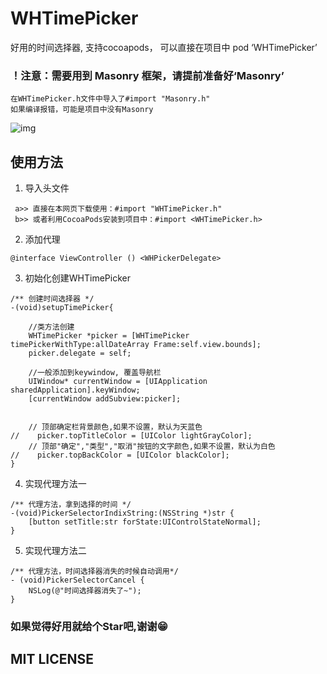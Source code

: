 # WHTimePicker
好用的时间选择器, 支持cocoapods， 可以直接在项目中 pod ‘WHTimePicker’

### ！注意：需要用到 Masonry 框架，请提前准备好‘Masonry’
```objc
在WHTimePicker.h文件中导入了#import "Masonry.h"
如果编译报错，可能是项目中没有Masonry
```

 ![img](https://github.com/remember17/WHTimePicker/blob/master/img-folder/example.gif)

## 使用方法 

1. 导入头文件 
```objc
 a>> 直接在本网页下载使用：#import "WHTimePicker.h"
 b>> 或者利用CocoaPods安装到项目中：#import <WHTimePicker.h>
```

2. 添加代理
```objc
@interface ViewController () <WHPickerDelegate>
```

3. 初始化创建WHTimePicker
```objc
/** 创建时间选择器 */
-(void)setupTimePicker{
    
    //类方法创建
    WHTimePicker *picker = [WHTimePicker timePickerWithType:allDateArray Frame:self.view.bounds];
    picker.delegate = self;
    
    //一般添加到keywindow, 覆盖导航栏
    UIWindow* currentWindow = [UIApplication sharedApplication].keyWindow;
    [currentWindow addSubview:picker];
    

    // 顶部确定栏背景颜色,如果不设置，默认为天蓝色
//    picker.topTitleColor = [UIColor lightGrayColor];
    // 顶部"确定","类型","取消"按钮的文字颜色,如果不设置，默认为白色
//    picker.topBackColor = [UIColor blackColor];
}
```

4. 实现代理方法一
```objc
/** 代理方法，拿到选择的时间 */
-(void)PickerSelectorIndixString:(NSString *)str {
    [button setTitle:str forState:UIControlStateNormal];
}
```

5. 实现代理方法二
```objc
/** 代理方法，时间选择器消失的时候自动调用*/
- (void)PickerSelectorCancel {
    NSLog(@"时间选择器消失了~");
}
```
### 如果觉得好用就给个Star吧,谢谢😁

## MIT LICENSE
